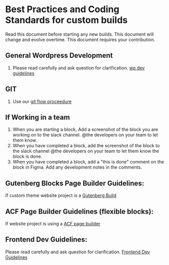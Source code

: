 # Best Practices and Coding Standards for custom builds

Read this document before starting any new builds. This document will change and evolve overtime. This document requires your contribution. 

## General Wordpress Development
1. Please read carefully and ask question for clarification. [ wp dev guidelines ](https://github.com/pixelstorm/WordPress-Development-Guidelines/)

## GIT
1. Use our [ git flow proceedure ](https://github.com/pixelstorm/git-flow)

## If Working in a team
1. When you are starting a block, Add a screenshot of the block you are working on to the slack channel. @the developers on your team to let them know.
2. When you have completed a block, add the screenshot of the block to the slack channel @the developers on your team to let them know the block is done.
3. When you have completed a block, add a "this is done" comment on the block in Figma. Add any development notes in the comments.

## Gutenberg Blocks Page Builder Guidelines:
If custom theme website project is a [ Gutenberg Build ](https://github.com/pixelstorm/Custom-theme-with-gutenberg)

## ACF Page Builder Guidelines (flexible blocks):
If website project is using a [ ACF page builder ](https://github.com/pixelstorm/Custom-theme-with-ACF-Page-Builder/)

## Frontend Dev Guidelines:
Please read carefully and ask question for clarification. [Frontend Dev Guidelines](https://github.com/pixelstorm/Frontend-Development-Guidelines/)
